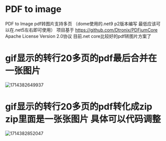 # PDF to image
PDF to Image pdf转图片支持多页  （dome使用的.net9 p2版本编写 最低应该可以在.net5左右即可使用）
项目基于 https://github.com/Dtronix/PDFiumCore Apache License Version 2.0协议 目前.net core比较好的pdf转图片方案了  
# gif显示的转行20多页的pdf最后合并在一张图片
![1714382649937](https://github.com/FuGuangzhi1/PDFToImage/assets/87634542/5b7e245b-3e5e-4c45-8c8f-a565511b6085)
# gif显示的转行20多页的pdf转化成zip zip里面是一张张图片 具体可以代码调整
![1714382852047](https://github.com/FuGuangzhi1/PDFToImage/assets/87634542/2d652ad0-8faa-450d-aa2a-e8d65db041fe)

